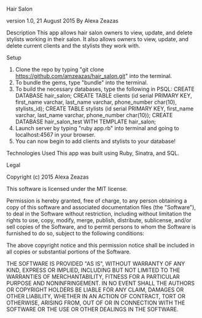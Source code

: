 Hair Salon

version 1.0, 21 August 2015
By Alexa Zeazas

Description This app allows hair salon owners to view, update, and delete stylists working in their salon. It also allows owners to view, update, and delete current clients and the stylists they work with.

Setup
1. Clone the repo by typing "git clone https://github.com/amzeazas/hair_salon.git" into the terminal.
2. To bundle the gems, type "bundle" into the terminal.
3. To build the necessary databases, type the following in PSQL:
    CREATE DATABASE hair_salon;
    CREATE TABLE clients (id serial PRIMARY KEY, first_name varchar, last_name varchar, phone_number char(10), stylists_id);
    CREATE TABLE stylists (id serial PRIMARY KEY, first_name varchar, last_name varchar, phone_number char(10));
    CREATE DATABASE hair_salon_test WITH TEMPLATE hair_salon;
4. Launch server by typing "ruby app.rb" into terminal and going to localhost:4567 in your browser.
5. You can now begin to add clients and stylists to your database!

Technologies Used
This app was built using Ruby, Sinatra, and SQL.


Legal

Copyright (c) 2015 Alexa Zeazas

This software is licensed under the MIT license.

Permission is hereby granted, free of charge, to any person obtaining a copy of this software and associated documentation files (the "Software"), to deal in the Software without restriction, including without limitation the rights to use, copy, modify, merge, publish, distribute, sublicense, and/or sell copies of the Software, and to permit persons to whom the Software is furnished to do so, subject to the following conditions:

The above copyright notice and this permission notice shall be included in all copies or substantial portions of the Software.

THE SOFTWARE IS PROVIDED "AS IS", WITHOUT WARRANTY OF ANY KIND, EXPRESS OR IMPLIED, INCLUDING BUT NOT LIMITED TO THE WARRANTIES OF MERCHANTABILITY, FITNESS FOR A PARTICULAR PURPOSE AND NONINFRINGEMENT. IN NO EVENT SHALL THE AUTHORS OR COPYRIGHT HOLDERS BE LIABLE FOR ANY CLAIM, DAMAGES OR OTHER LIABILITY, WHETHER IN AN ACTION OF CONTRACT, TORT OR OTHERWISE, ARISING FROM, OUT OF OR IN CONNECTION WITH THE SOFTWARE OR THE USE OR OTHER DEALINGS IN THE SOFTWARE.
